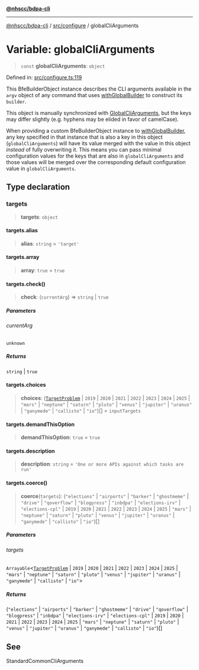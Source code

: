 [**@nhscc/bdpa-cli**](../../../README.md)

***

[@nhscc/bdpa-cli](../../../README.md) / [src/configure](../README.md) / globalCliArguments

# Variable: globalCliArguments

> `const` **globalCliArguments**: `object`

Defined in: [src/configure.ts:119](https://github.com/nhscc/bdpa-cli/blob/cc06230b8b3c4bd28c3da1903ce886e7c819a1ce/src/configure.ts#L119)

This BfeBuilderObject instance describes the CLI arguments available
in the `argv` object of any command that uses [withGlobalBuilder](../../util/functions/withGlobalBuilder.md) to
construct its `builder`.

This object is manually synchronized with [GlobalCliArguments](../type-aliases/GlobalCliArguments.md), but the
keys may differ slightly (e.g. hyphens may be elided in favor of camelCase).

When providing a custom BfeBuilderObject instance to
[withGlobalBuilder](../../util/functions/withGlobalBuilder.md), any key specified in that instance that is also a
key in this object (`globalCliArguments`) will have its value merged with the
value in this object _instead_ of fully overwriting it. This means you can
pass minimal configuration values for the keys that are also in
`globalCliArguments` and those values will be merged over the corresponding
default configuration value in `globalCliArguments`.

## Type declaration

### targets

> **targets**: `object`

#### targets.alias

> **alias**: `string` = `'target'`

#### targets.array

> **array**: `true` = `true`

#### targets.check()

> **check**: (`currentArg`) => `string` \| `true`

##### Parameters

###### currentArg

`unknown`

##### Returns

`string` \| `true`

#### targets.choices

> **choices**: ([`TargetProblem`](../../constant/type-aliases/TargetProblem.md) \| `2019` \| `2020` \| `2021` \| `2022` \| `2023` \| `2024` \| `2025` \| `"mars"` \| `"neptune"` \| `"saturn"` \| `"pluto"` \| `"venus"` \| `"jupiter"` \| `"uranus"` \| `"ganymede"` \| `"callisto"` \| `"io"`)[] = `inputTargets`

#### targets.demandThisOption

> **demandThisOption**: `true` = `true`

#### targets.description

> **description**: `string` = `'One or more APIs against which tasks are run'`

#### targets.coerce()

> **coerce**(`targets`): (`"elections"` \| `"airports"` \| `"barker"` \| `"ghostmeme"` \| `"drive"` \| `"qoverflow"` \| `"blogpress"` \| `"inbdpa"` \| `"elections-irv"` \| `"elections-cpl"` \| `2019` \| `2020` \| `2021` \| `2022` \| `2023` \| `2024` \| `2025` \| `"mars"` \| `"neptune"` \| `"saturn"` \| `"pluto"` \| `"venus"` \| `"jupiter"` \| `"uranus"` \| `"ganymede"` \| `"callisto"` \| `"io"`)[]

##### Parameters

###### targets

`Arrayable`\<[`TargetProblem`](../../constant/type-aliases/TargetProblem.md) \| `2019` \| `2020` \| `2021` \| `2022` \| `2023` \| `2024` \| `2025` \| `"mars"` \| `"neptune"` \| `"saturn"` \| `"pluto"` \| `"venus"` \| `"jupiter"` \| `"uranus"` \| `"ganymede"` \| `"callisto"` \| `"io"`\>

##### Returns

(`"elections"` \| `"airports"` \| `"barker"` \| `"ghostmeme"` \| `"drive"` \| `"qoverflow"` \| `"blogpress"` \| `"inbdpa"` \| `"elections-irv"` \| `"elections-cpl"` \| `2019` \| `2020` \| `2021` \| `2022` \| `2023` \| `2024` \| `2025` \| `"mars"` \| `"neptune"` \| `"saturn"` \| `"pluto"` \| `"venus"` \| `"jupiter"` \| `"uranus"` \| `"ganymede"` \| `"callisto"` \| `"io"`)[]

## See

StandardCommonCliArguments
